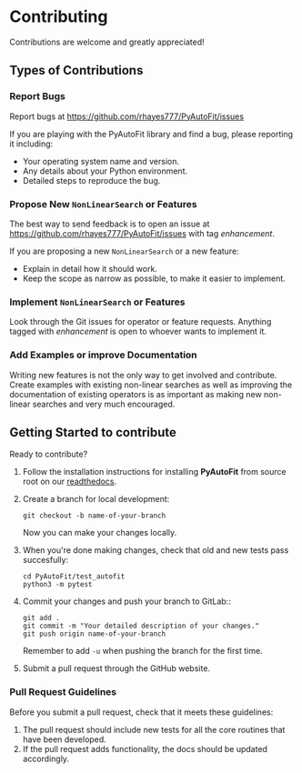 # Contributing

Contributions are welcome and greatly appreciated!

## Types of Contributions

### Report Bugs

Report bugs at https://github.com/rhayes777/PyAutoFit/issues

If you are playing with the PyAutoFit library and find a bug, please
reporting it including:

* Your operating system name and version.
* Any details about your Python environment.
* Detailed steps to reproduce the bug.

### Propose New `NonLinearSearch` or Features

The best way to send feedback is to open an issue at
https://github.com/rhayes777/PyAutoFit/issues
with tag *enhancement*.

If you are proposing a new `NonLinearSearch` or a new feature:

* Explain in detail how it should work.
* Keep the scope as narrow as possible, to make it easier to implement.

### Implement `NonLinearSearch` or Features
Look through the Git issues for operator or feature requests.
Anything tagged with *enhancement* is open to whoever wants to
implement it.

### Add Examples or improve Documentation
Writing new features is not the only way to get involved and
contribute. Create examples with existing non-linear searches as well 
as improving the documentation of existing operators is as important
as making new non-linear searches and very much encouraged.


## Getting Started to contribute

Ready to contribute?

1. Follow the installation instructions for installing **PyAutoFit** from source root on our 
[readthedocs](https://pyautofit.readthedocs.io/en/latest/general/installation.html#forking-cloning>).

2. Create a branch for local development:
    ```
    git checkout -b name-of-your-branch
    ```
    Now you can make your changes locally.

3. When you're done making changes, check that old and new tests pass
succesfully:
    ```
    cd PyAutoFit/test_autofit
    python3 -m pytest
    ```

4. Commit your changes and push your branch to GitLab::
    ```
    git add .
    git commit -m "Your detailed description of your changes."
    git push origin name-of-your-branch
    ```
    Remember to add ``-u`` when pushing the branch for the first time.

5. Submit a pull request through the GitHub website.


### Pull Request Guidelines

Before you submit a pull request, check that it meets these guidelines:

1. The pull request should include new tests for all the core routines that have been developed.
2. If the pull request adds functionality, the docs should be updated accordingly.
